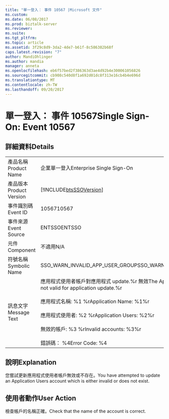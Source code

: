 ```yaml
---
title: "單一登入： 事件 10567 |Microsoft 文件"
ms.custom: 
ms.date: 06/08/2017
ms.prod: biztalk-server
ms.reviewer: 
ms.suite: 
ms.tgt_pltfrm: 
ms.topic: article
ms.assetid: 3f29c8d9-3da2-4de7-b61f-8c586382b68f
caps.latest.revision: "7"
author: MandiOhlinger
ms.author: mandia
manager: anneta
ms.openlocfilehash: eb6f57bed2f386363d3ae4d92b4e300061056826
ms.sourcegitcommit: cb908c540d8f1a692d01dc8f313e16cb4b4e696d
ms.translationtype: MT
ms.contentlocale: zh-TW
ms.lasthandoff: 09/20/2017
---
```

# <a name="single-sign-on-event-10567"></a><span data-ttu-id="b2bab-102">單一登入： 事件 10567</span><span class="sxs-lookup"><span data-stu-id="b2bab-102">Single Sign-On: Event 10567</span></span>
## <a name="details"></a><span data-ttu-id="b2bab-103">詳細資料</span><span class="sxs-lookup"><span data-stu-id="b2bab-103">Details</span></span>  
  
|||  
|-|-|  
|<span data-ttu-id="b2bab-104">產品名稱</span><span class="sxs-lookup"><span data-stu-id="b2bab-104">Product Name</span></span>|<span data-ttu-id="b2bab-105">企業單一登入</span><span class="sxs-lookup"><span data-stu-id="b2bab-105">Enterprise Single Sign-On</span></span>|  
|<span data-ttu-id="b2bab-106">產品版本</span><span class="sxs-lookup"><span data-stu-id="b2bab-106">Product Version</span></span>|[!INCLUDE[btsSSOVersion](../includes/btsssoversion-md.md)]|  
|<span data-ttu-id="b2bab-107">事件識別碼</span><span class="sxs-lookup"><span data-stu-id="b2bab-107">Event ID</span></span>|<span data-ttu-id="b2bab-108">10567</span><span class="sxs-lookup"><span data-stu-id="b2bab-108">10567</span></span>|  
|<span data-ttu-id="b2bab-109">事件來源</span><span class="sxs-lookup"><span data-stu-id="b2bab-109">Event Source</span></span>|<span data-ttu-id="b2bab-110">ENTSSO</span><span class="sxs-lookup"><span data-stu-id="b2bab-110">ENTSSO</span></span>|  
|<span data-ttu-id="b2bab-111">元件</span><span class="sxs-lookup"><span data-stu-id="b2bab-111">Component</span></span>|<span data-ttu-id="b2bab-112">不適用</span><span class="sxs-lookup"><span data-stu-id="b2bab-112">N/A</span></span>|  
|<span data-ttu-id="b2bab-113">符號名稱</span><span class="sxs-lookup"><span data-stu-id="b2bab-113">Symbolic Name</span></span>|<span data-ttu-id="b2bab-114">SSO_WARN_INVALID_APP_USER_GROUP</span><span class="sxs-lookup"><span data-stu-id="b2bab-114">SSO_WARN_INVALID_APP_USER_GROUP</span></span>|  
|<span data-ttu-id="b2bab-115">訊息文字</span><span class="sxs-lookup"><span data-stu-id="b2bab-115">Message Text</span></span>|<span data-ttu-id="b2bab-116">應用程式使用者帳戶對應用程式 update.%r 無效</span><span class="sxs-lookup"><span data-stu-id="b2bab-116">The Application Users account is not valid for application update.%r</span></span><br /><br /> <span data-ttu-id="b2bab-117">應用程式名稱: %1 %r</span><span class="sxs-lookup"><span data-stu-id="b2bab-117">Application Name: %1%r</span></span><br /><br /> <span data-ttu-id="b2bab-118">應用程式使用者: %2 %r</span><span class="sxs-lookup"><span data-stu-id="b2bab-118">Application Users: %2%r</span></span><br /><br /> <span data-ttu-id="b2bab-119">無效的帳戶: %3 %r</span><span class="sxs-lookup"><span data-stu-id="b2bab-119">Invalid accounts: %3%r</span></span><br /><br /> <span data-ttu-id="b2bab-120">錯誤碼： %4</span><span class="sxs-lookup"><span data-stu-id="b2bab-120">Error Code: %4</span></span>|  
  
## <a name="explanation"></a><span data-ttu-id="b2bab-121">說明</span><span class="sxs-lookup"><span data-stu-id="b2bab-121">Explanation</span></span>  
 <span data-ttu-id="b2bab-122">您嘗試更新應用程式使用者帳戶無效或不存在。</span><span class="sxs-lookup"><span data-stu-id="b2bab-122">You have attempted to update an Application Users account which is either invalid or does not exist.</span></span>  
  
## <a name="user-action"></a><span data-ttu-id="b2bab-123">使用者動作</span><span class="sxs-lookup"><span data-stu-id="b2bab-123">User Action</span></span>  
 <span data-ttu-id="b2bab-124">檢查帳戶的名稱正確。</span><span class="sxs-lookup"><span data-stu-id="b2bab-124">Check that the name of the account is correct.</span></span>